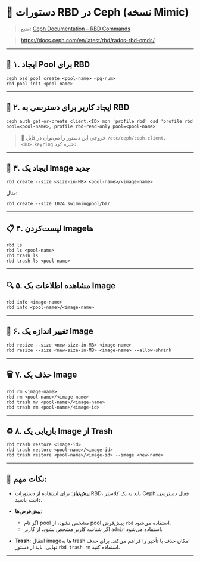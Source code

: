 

# 📘 دستورات RBD در Ceph (نسخه Mimic)

> منبع:
> [Ceph Documentation – RBD Commands](https://docs.ceph.com/en/mimic/rbd/rados-rbd-cmds/)

> https://docs.ceph.com/en/latest/rbd/rados-rbd-cmds/




---


## 🧱 ۱. ایجاد Pool برای RBD

```
ceph osd pool create <pool-name> <pg-num>
rbd pool init <pool-name>
```

---

## 👤 ۲. ایجاد کاربر برای دسترسی به RBD

```
ceph auth get-or-create client.<ID> mon 'profile rbd' osd 'profile rbd pool=<pool-name>, profile rbd-read-only pool=<pool-name>'
```

> 🔑 خروجی این دستور را می‌توان در فایل `/etc/ceph/ceph.client.<ID>.keyring` ذخیره کرد.

---

## 💽 ۳. ایجاد یک Image جدید

```
rbd create --size <size-in-MB> <pool-name>/<image-name>
```

مثال:

```
rbd create --size 1024 swimmingpool/bar
```

---

## 📋 ۴. لیست‌کردن Image‌ها

```
rbd ls
rbd ls <pool-name>
rbd trash ls
rbd trash ls <pool-name>
```

---

## 🔍 ۵. مشاهده اطلاعات یک Image

```
rbd info <image-name>
rbd info <pool-name>/<image-name>
```

---

## 📏 ۶. تغییر اندازه یک Image

```
rbd resize --size <new-size-in-MB> <image-name>
rbd resize --size <new-size-in-MB> <image-name> --allow-shrink
```

---

## 🗑️ ۷. حذف یک Image

```
rbd rm <image-name>
rbd rm <pool-name>/<image-name>
rbd trash mv <pool-name>/<image-name>
rbd trash rm <pool-name>/<image-id>
```

---

## ♻️ ۸. بازیابی یک Image از Trash

```
rbd trash restore <image-id>
rbd trash restore <pool-name>/<image-id>
rbd trash restore <pool-name>/<image-id> --image <new-name>
```

---

## 📝 نکات مهم:

* **پیش‌نیاز**: برای استفاده از دستورات RBD، باید به یک کلاستر Ceph فعال دسترسی داشته باشید.
* **پیش‌فرض‌ها**:

  * اگر نام pool مشخص نشود، از pool پیش‌فرض `rbd` استفاده می‌شود.
  * اگر شناسه کاربر مشخص نشود، از کاربر `admin` استفاده می‌شود.
* **Trash**: انتقال image‌ها به trash امکان حذف با تأخیر را فراهم می‌کند. برای حذف نهایی، باید از دستور `rbd trash rm` استفاده کنید.

---
